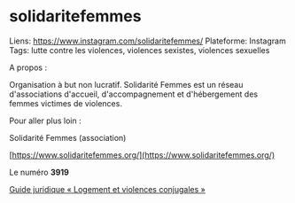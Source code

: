 # solidaritefemmes

Liens: https://www.instagram.com/solidaritefemmes/
Plateforme: Instagram
Tags: lutte contre les violences, violences sexistes, violences sexuelles

A propos :

Organisation à but non lucratif. Solidarité Femmes est un réseau d'associations d'accueil, d'accompagnement et d'hébergement des femmes victimes de violences.

Pour aller plus loin :

Solidarité Femmes (association) 

[https://www.solidaritefemmes.org/](https://www.solidaritefemmes.org/)

Le numéro **3919**

[Guide juridique « Logement et violences conjugales »](https://www.solidaritefemmes.org/actualites/logement-et-violences-conjugales-2021)
